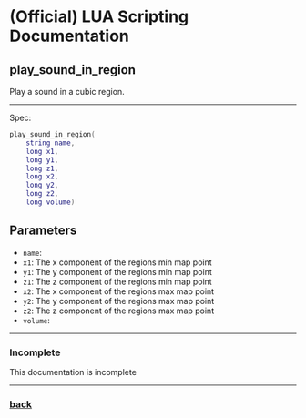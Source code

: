 
# (Official) LUA Scripting Documentation

## play_sound_in_region

Play a sound in a cubic region.

___

Spec:

```lua
play_sound_in_region(
	string name,
	long x1,
	long y1,
	long z1,
	long x2,
	long y2,
	long z2,
	long volume)
```

## Parameters

- `name`: 
- `x1`: The x component of the regions min map point
- `y1`: The y component of the regions min map point
- `z1`: The z component of the regions min map point
- `x2`: The x component of the regions max map point
- `y2`: The y component of the regions max map point
- `z2`: The z component of the regions max map point
- `volume`: 

___

### Incomplete

This documentation is incomplete

___

### [back](../sound)
